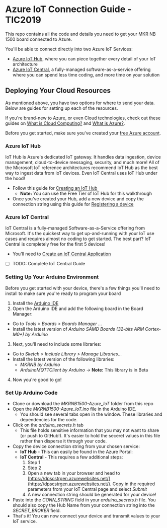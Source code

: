 # Azure IoT Connection Guide - TIC2019
This repo contains all the code and details you need to get your MKR NB 1500 board connected to Azure.

You'll be able to connect directly into two Azure IoT Services:
- [Azure IoT Hub](https://azure.microsoft.com/en-au/services/iot-hub/), where you can piece together every detail of your IoT architecture
- [Azure IoT Central](https://azure.microsoft.com/en-au/services/iot-central/), a fully-managed software-as-a-service offering where you can spend less time coding, and more time on your solution

## Deploying Your Cloud Resources
As mentioned above, you have two options for where to send your data. Below are guides for setting up each of the resources.

If you're brand-new to Azure, or even Cloud technologies, check out these guides on [What is Cloud Computing?](https://azure.microsoft.com/en-us/overview/what-is-cloud-computing/) and [What is Azure?](https://azure.microsoft.com/en-us/overview/what-is-azure/).

Before you get started, make sure you've created your [free Azure account](https://azure.microsoft.com/free/?WT.mc_id=A261C142F).

### Azure IoT Hub
IoT Hub is Azure's dedicated IoT gateway. It handles data ingestion, device management, cloud-to-device messaging, security, and much more! All of the Microsoft IoT reference architectures recommend IoT Hub as the best way to ingest data from IoT devices. Even IoT Central uses IoT Hub under the hood!

- Follow this guide for [Creating an IoT Hub](https://docs.microsoft.com/en-us/azure/iot-hub/iot-hub-arduino-huzzah-esp8266-get-started#create-an-iot-hub)
  - **Note:** You can use the Free Tier of IoT Hub for this walkthrough
- Once you've created your Hub, add a new device and copy the connection string using this guide for [Registering a device](https://docs.microsoft.com/en-us/azure/iot-hub/iot-hub-arduino-huzzah-esp8266-get-started#register-a-new-device-in-the-iot-hub)

### Azure IoT Central
IoT Central is a fully-managed Software-as-a-Service offering from Microsoft. It's the quickest way to get up-and-running with your IoT use cases and requires almost no coding to get started. The best part? IoT Central is completely free for the first 5 devices!

- You'll need to [Create an IoT Central Application](https://docs.microsoft.com/en-us/azure/iot-central/quick-deploy-iot-central)
- [ ] TODO: Complete IoT Central Guide

### Setting Up Your Arduino Environment
Before you get started with your device, there's a few things you'll need to install to make sure you're ready to program your board

1. Install the [Arduino IDE](https://www.arduino.cc/en/main/software)
2. Open the Arduino IDE and add the following board in the Board Manager:
  - Go to *Tools > Boards > Boards Manager ...* 
  - Install the latest version of *Arduino SAMD Boards (32-bits ARM Cortex-M0+) by Arduino*
3. Next, you'll need to include some libraries:
  - Go to *Sketch > Include Library > Manage Libraries...*
  - Install the latest version of the following libraries:
    - *MKRNB by Arduino*
    - *ArduinoMQTTClient by Arduino* -> **Note:** This library is in Beta
4. Now you're good to go!

### Set Up Arduino Code
- Clone or download the *MKRNB1500-Azure_IoT* folder from this repo
- Open the *MKRNB1500-Azure_IoT.ino* file in the Arduino IDE.
  - You should see several tabs open in the window. These libraries and dependencies for the code.
- Click on the *arduino_secrets.h* tab
  - This file holds sensitive information that you may not want to share (or push to GitHub!). It's easier to hold the seceret values in this file rather than disperse it through your code.
- Copy the device connection string from your chosen service:
  - **IoT Hub** - This can easily be found in the Azure Portal:
  - **IoT Central** - This requires a few additional steps:
    1. Step 1
    2. Step 2
    3. Open a new tab in your browser and head to [https://dpscstrgen.azurewebsites.net/](https://dpscstrgen.azurewebsites.net/). Copy in the required parameters from your IoT Central page and select *Submit*
    4. A new connection string should be generated for your device!
- Paste into the *CONN_STRING* field in your *arduino_secrets.h* file. You should also copy the Hub Name from your connection string into the *SECRET_BROKER* field.
- That's it! You can now connect your device and transmit values to your IoT service.
